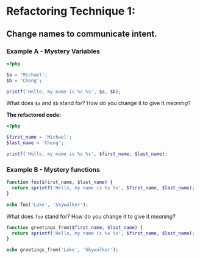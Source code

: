 # Refactoring Technique 1:

## Change names to communicate intent.

### Example A - Mystery Variables

```php
<?php

$a = 'Michael';
$b = 'Cheng';

printf('Hello, my name is %s %s', $a, $b);
```

What does `$a` and `$b` stand for? How do you change it to give it *meaning*?

**The refactored code:**

```php
<?php

$first_name = 'Michael';
$last_name = 'Cheng';

printf('Hello, my name is %s %s', $first_name, $last_name);
```

### Example B - Mystery functions

```php
function foo($first_name, $last_name) {
  return sprintf('Hello, my name is %s %s', $first_name, $last_name);
}

echo foo('Luke', 'Skywalker');
```

What does `foo` stand for? How do you change it to give it *meaning*?

```php
function greetings_from($first_name, $last_name) {
  return sprintf('Hello, my name is %s %s', $first_name, $last_name);
}

echo greetings_from('Luke', 'Skywalker');
```